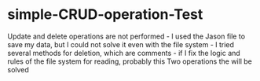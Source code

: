 # simple-CRUD-operation-Test

Update and delete operations are not performed - I used the Jason file to save my data, but I could not solve it even with the file system - I tried several methods for deletion, which are comments - if I fix the logic and rules of the file system for reading, probably this Two operations the will be solved 
